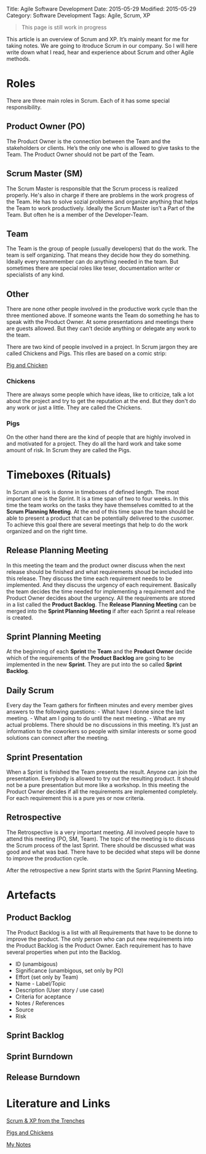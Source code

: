 Title: Agile Software Development
Date: 2015-05-29
Modified: 2015-05-29
Category: Software Development
Tags: Agile, Scrum, XP


> This page is still work in progress


This article is an overview of Scrum and XP. It’s mainly meant for me for
taking notes. We are going to itroduce Scrum in our company. So I will
here write down what I read, hear and experience about Scrum and other
Agile methods.

Roles
=====

There are three main roles in Scrum. Each of it has some special
responsibility.

Product Owner (PO)
------------------

The Product Owner is the connection between the Team and the
stakeholders or clients. He’s the only one who is allowed to give tasks
to the Team. The Product Owner should not be part of the Team.

Scrum Master (SM)
-----------------

The Scrum Master is responsible that the Scrum process is realized
properly. He's also in charge if there are problems in the work progress
of the Team. He has to solve sozial problems and organize anything that
helps the Team to work productively. Ideally the Scrum Master isn’t a
Part of the Team. But often he is a member of the Developer-Team.

Team
----

The Team is the group of people (usually developers) that do the work.
The team is self organizing. That means they decide how they do
something. Ideally every teammember can do anything needed in the team.
But sometimes there are special roles like teser, documentation writer
or specialists of any kind.

Other
-----

There are none other people involved in the productive work cycle than
the three mentioned above. If someone wants the Team do something he has
to speak with the Product Owner. At some presentations and meetings
there are guests allowed. But they can't decide anything or delegate any
work to the team.

There are two kind of people involved in a project. In Scrum jargon they
are called Chickens and Pigs. This rlles are based on a comic strip:

[Pig and Chicken](http://www.implementingscrum.com/2006/09/11/the-classic-story-of-the-pig-and-chicken/)



### Chickens

There are always some people which have ideas, like to criticize, talk a
lot about the project and try to get the reputation at the end. But they
don't do any work or just a little. They are called the Chickens.

### Pigs

On the other hand there are the kind of people that are highly involved
in and motivated for a project. They do all the hard work and take some
amount of risk. In Scrum they are called the Pigs.

Timeboxes (Rituals)
===================

In Scrum all work is donne in timeboxes of defined length. The most
important one is the Sprint. It is a time span of two to four weeks. In
this time the team works on the tasks they have themselves comitted to
at the **Scrum Planning Meeting**. At the end of this time span the team should be able to present
a product that can be potentially delivered to the cusomer. To achieve
this goal there are several meetings that help to do the work organized
and on the right time.

Release Planning Meeting
------------------------

In this meeting the team and the product owner discuss when the next
release should be finished and what requirements shoud be included into
this release. They discuss the time each requirement needs to be
implemented. And they discuss the urgency of each requirement. Basically
the team decides the time needed for implementing a requirement and the
Product Owner decides about the urgency. All the requirements are stored
in a list called the **Product Backlog**. The **Release Planning Meeting** can
be merged into the **Sprint Planning Meeting** if after each Sprint a real
release is created.

Sprint Planning Meeting
-----------------------

At the beginning of each **Sprint** the **Team** and the **Product Owner** decide
which of the requirements of the **Product Backlog** are going to be
implemented in the new **Sprint**. They are put into the so called **Sprint
Backlog**.

Daily Scrum
-----------

Every day the Team gathers for finfteen minutes and every member gives
answers to the following questions: - What have I donne since the last
meeting. - What am I going to do until the next meeting. - What are my
actual problems. There should be no discussions in this meeting. It’s
just an information to the coworkers so people with similar interests or
some good solutions can connect after the meeting.

Sprint Presentation
-------------------

When a Sprint is finished the Team presents the result. Anyone can join
the presentation. Everybody is allowed to try out the resulting product.
It should not be a pure presentation but more like a workshop. In this
meeting the Product Owner decides if all the requirements are
implemented completely. For each requirement this is a pure yes or now
criteria.

Retrospective
-------------

The Retrospective is a very important meeting. All involved people have
to attend this meeting (PO, SM, Team). The topic of the meeting is to
discuss the Scrum process of the last Sprint. There should be discussed
what was good and what was bad. There have to be decided what steps will
be donne to improve the production cycle.

After the retrospective a new Sprint starts with the Sprint Planning
Meeting.

Artefacts
=========

Product Backlog
---------------

The Product Backlog is a list with all Requirements that have to be
donne to improve the product. The only person who can put new
requirements into the Product Backlog is the Product Owner. Each
requirement has to have several properties when put into the Backlog.

- ID (unambigous)
- Significance (unambigous, set only by PO)
- Effort (set only by Team)
- Name - Label/Topic
- Description (User story / use case)
- Criteria for aceptance
- Notes / References
- Source
- Risk

Sprint Backlog
--------------

Sprint Burndown
---------------

Release Burndown
----------------

Literature and Links
====================

[Scrum & XP from the Trenches](http://www.infoq.com/minibooks/scrum-xp-from-the-trenches)

[Pigs and Chickens](http://scrum-master.de/Scrum-Rollen/Scrum-Rollen_Pigs_Chickens)

[My Notes](/images/scrumidable_notizen.pdf)

